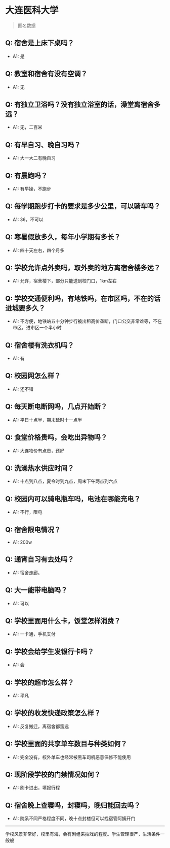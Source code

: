 # 大连医科大学
> 匿名数据
## Q: 宿舍是上床下桌吗？
- A1: 是
## Q: 教室和宿舍有没有空调？
- A1: 无
## Q: 有独立卫浴吗？没有独立浴室的话，澡堂离宿舍多远？
- A1: 无，二百米
## Q: 有早自习、晚自习吗？
- A1: 大一大二有晚自习
## Q: 有晨跑吗？
- A1: 有早操，不跑步
## Q: 每学期跑步打卡的要求是多少公里，可以骑车吗？
- A1: 36，不可以
## Q: 寒暑假放多久，每年小学期有多长？
- A1: 四十天左右，四个月多
## Q: 学校允许点外卖吗，取外卖的地方离宿舍楼多远？
- A1: 允许，宿舍楼下，部分只能送到校门口，1km左右
## Q: 学校交通便利吗，有地铁吗，在市区吗，不在的话进城要多久？
- A1: 不方便，地铁站五十分钟步行被出租高价垄断，门口公交非常难等，不在市区，进市区一个半小时
## Q: 宿舍楼有洗衣机吗？
- A1: 有
## Q: 校园网怎么样？
- A1: 还不错
## Q: 每天断电断网吗，几点开始断？
- A1: 平日十点半，期末延时十一点半
## Q: 食堂价格贵吗，会吃出异物吗？
- A1: 大连物价有点贵，还好
## Q: 洗澡热水供应时间？
- A1: 十点到八点，夏令时到九点，周末下午两点到六点
## Q: 校园内可以骑电瓶车吗，电池在哪能充电？
- A1: 不行，限电
## Q: 宿舍限电情况？
- A1: 200w
## Q: 通宵自习有去处吗？
- A1: 宿舍走廊。
## Q: 大一能带电脑吗？
- A1: 可以
## Q: 学校里面用什么卡，饭堂怎样消费？
- A1: 一卡通，手机支付
## Q: 学校会给学生发银行卡吗？
- A1: 会
## Q: 学校的超市怎么样？
- A1: 平凡
## Q: 学校的收发快递政策怎么样？
- A1: 反复搬迁，离宿舍都蛮远
## Q: 学校里面的共享单车数目与种类如何？
- A1: 完全没有，校外单车也经常被黑车司机恶意保修不能使用
## Q: 现阶段学校的门禁情况如何？
- A1: 刷卡进出，填报行程
## Q: 宿舍晚上查寝吗，封寝吗，晚归能回去吗？
- A1: 院系不同严格程度不同，晚十点封楼但可以找宿管阿姨开门
***
学校风景非常好，校里有海，会有剧组来拍戏的程度。学生管理很严，生活条件一般般